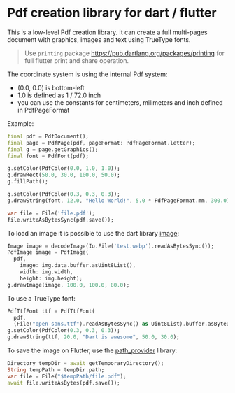 # Pdf creation library for dart / flutter

This is a low-level Pdf creation library.
It can create a full multi-pages document with graphics,
images and text using TrueType fonts.

> Use `printing` package <https://pub.dartlang.org/packages/printing>
> for full flutter print and share operation.

The coordinate system is using the internal Pdf system:
 * (0.0, 0.0) is bottom-left
 * 1.0 is defined as 1 / 72.0 inch
 * you can use the constants for centimeters, milimeters and inch defined in PdfPageFormat

Example:
```dart
final pdf = PdfDocument();
final page = PdfPage(pdf, pageFormat: PdfPageFormat.letter);
final g = page.getGraphics();
final font = PdfFont(pdf);

g.setColor(PdfColor(0.0, 1.0, 1.0));
g.drawRect(50.0, 30.0, 100.0, 50.0);
g.fillPath();

g.setColor(PdfColor(0.3, 0.3, 0.3));
g.drawString(font, 12.0, "Hello World!", 5.0 * PdfPageFormat.mm, 300.0);

var file = File('file.pdf');
file.writeAsBytesSync(pdf.save());
```

To load an image it is possible to use the dart library [image](https://pub.dartlang.org/packages/image):

```dart
Image image = decodeImage(Io.File('test.webp').readAsBytesSync());
PdfImage image = PdfImage(
  pdf,
	image: img.data.buffer.asUint8List(),
	width: img.width,
	height: img.height);
g.drawImage(image, 100.0, 100.0, 80.0);
```

To use a TrueType font:

```dart
PdfTtfFont ttf = PdfTtfFont(
  pdf,
  (File("open-sans.ttf").readAsBytesSync() as Uint8List).buffer.asByteData());
g.setColor(PdfColor(0.3, 0.3, 0.3));
g.drawString(ttf, 20.0, "Dart is awesome", 50.0, 30.0);
```

To save the image on Flutter, use the [path_provider](https://pub.dartlang.org/packages/path_provider) library:

```dart
Directory tempDir = await getTemporaryDirectory();
String tempPath = tempDir.path;
var file = File("$tempPath/file.pdf");
await file.writeAsBytes(pdf.save());
```
